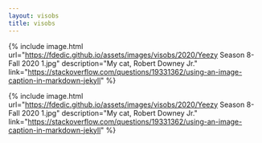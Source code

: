 ```yaml
---
layout: visobs
title: visobs
---
```



{% include image.html url="https://fdedic.github.io/assets/images/visobs/2020/Yeezy Season 8-Fall 2020 1.jpg" description="My cat, Robert Downey Jr." link="https://stackoverflow.com/questions/19331362/using-an-image-caption-in-markdown-jekyll" %}

{% include image.html url="https://fdedic.github.io/assets/images/visobs/2020/Yeezy Season 8-Fall 2020 1.jpg" description="My cat, Robert Downey Jr." link="https://stackoverflow.com/questions/19331362/using-an-image-caption-in-markdown-jekyll" %}
